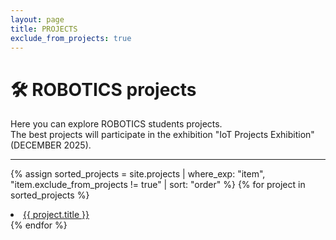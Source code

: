 ```yaml
---
layout: page
title: PROJECTS
exclude_from_projects: true
---
```


# 🛠️ ROBOTICS projects
Here you can explore ROBOTICS students projects.<br>
The best projects will participate in the exhibition "IoT Projects Exhibition" (DECEMBER 2025).

---

{% assign sorted_projects = site.projects | where_exp: "item", "item.exclude_from_projects != true" | sort: "order" %}
{% for project in sorted_projects %}
  <li>
    <a href="{{ project.url | relative_url }}">{{ project.title }}</a>
  </li>
{% endfor %}

